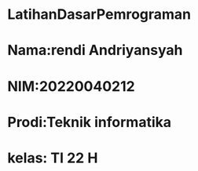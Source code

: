 # LatihanDasarPemrograman
# Nama:rendi Andriyansyah
# NIM:20220040212
# Prodi:Teknik informatika
# kelas: TI 22 H
